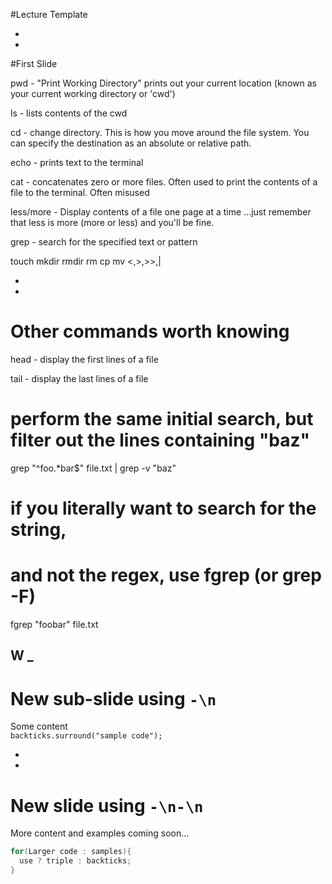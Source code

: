 #Lecture Template



-
-
#First Slide

<p class="fragment fade-up">pwd - "Print Working Directory" prints out your current location (known as your current working directory or 'cwd')</p>
<p class="fragment fade-up">ls - lists contents of the cwd</p>
<p class="fragment fade-up">cd - change directory. This is how you move around the file system. You can specify the destination as an absolute or relative path.</p>
<p class="fragment fade-up">echo - prints text to the terminal</p>
<p class="fragment fade-up">cat - concatenates zero or more files. Often used to print the contents of a file to the terminal. Often misused</p>
<p class="fragment fade-up">less/more - Display contents of a file one page at a time ...just remember that less is more (more or less) and you'll be fine.</p>
<p class="fragment fade-up">grep - search for the specified text or pattern</p>

touch
mkdir
rmdir
rm
cp
mv
<,>,>>,|

-
-
# Other commands worth knowing
<p class="fragment fade-up">head - display the first lines of a file</p>
<p class="fragment fade-up">tail - display the last lines of a file</p>

# perform the same initial search, but filter out the lines containing "baz"
grep "^foo.*bar$" file.txt | grep -v "baz"

# if you literally want to search for the string,
# and not the regex, use fgrep (or grep -F)
fgrep "foobar" file.txt


W
_
-
# New sub-slide using `-\n`

Some content  
`backticks.surround("sample code");`


-
-
# New slide using `-\n-\n`

More content and examples coming soon...

```Java
for(Larger code : samples){
  use ? triple : backticks;
}
```
